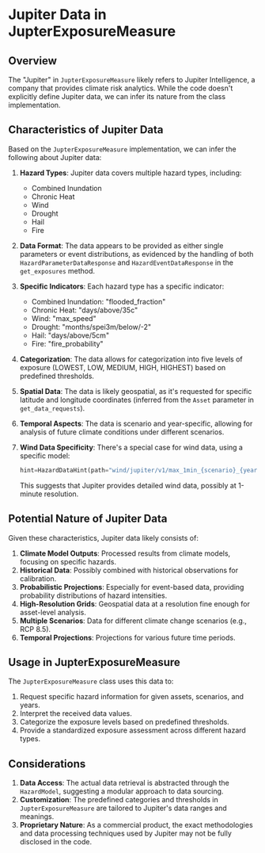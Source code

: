 # Jupiter Data in JupterExposureMeasure

## Overview

The "Jupiter" in `JupterExposureMeasure` likely refers to Jupiter Intelligence, a company that provides climate risk analytics. While the code doesn't explicitly define Jupiter data, we can infer its nature from the class implementation.

## Characteristics of Jupiter Data

Based on the `JupterExposureMeasure` implementation, we can infer the following about Jupiter data:

1. **Hazard Types**: Jupiter data covers multiple hazard types, including:
   - Combined Inundation
   - Chronic Heat
   - Wind
   - Drought
   - Hail
   - Fire

2. **Data Format**: The data appears to be provided as either single parameters or event distributions, as evidenced by the handling of both `HazardParameterDataResponse` and `HazardEventDataResponse` in the `get_exposures` method.

3. **Specific Indicators**: Each hazard type has a specific indicator:
   - Combined Inundation: "flooded_fraction"
   - Chronic Heat: "days/above/35c"
   - Wind: "max_speed"
   - Drought: "months/spei3m/below/-2"
   - Hail: "days/above/5cm"
   - Fire: "fire_probability"

4. **Categorization**: The data allows for categorization into five levels of exposure (LOWEST, LOW, MEDIUM, HIGH, HIGHEST) based on predefined thresholds.

5. **Spatial Data**: The data is likely geospatial, as it's requested for specific latitude and longitude coordinates (inferred from the `Asset` parameter in `get_data_requests`).

6. **Temporal Aspects**: The data is scenario and year-specific, allowing for analysis of future climate conditions under different scenarios.

7. **Wind Data Specificity**: There's a special case for wind data, using a specific model:
   ```python
   hint=HazardDataHint(path="wind/jupiter/v1/max_1min_{scenario}_{year}")
   ```
   This suggests that Jupiter provides detailed wind data, possibly at 1-minute resolution.

## Potential Nature of Jupiter Data

Given these characteristics, Jupiter data likely consists of:

1. **Climate Model Outputs**: Processed results from climate models, focusing on specific hazards.
2. **Historical Data**: Possibly combined with historical observations for calibration.
3. **Probabilistic Projections**: Especially for event-based data, providing probability distributions of hazard intensities.
4. **High-Resolution Grids**: Geospatial data at a resolution fine enough for asset-level analysis.
5. **Multiple Scenarios**: Data for different climate change scenarios (e.g., RCP 8.5).
6. **Temporal Projections**: Projections for various future time periods.

## Usage in JupterExposureMeasure

The `JupterExposureMeasure` class uses this data to:

1. Request specific hazard information for given assets, scenarios, and years.
2. Interpret the received data values.
3. Categorize the exposure levels based on predefined thresholds.
4. Provide a standardized exposure assessment across different hazard types.

## Considerations

1. **Data Access**: The actual data retrieval is abstracted through the `HazardModel`, suggesting a modular approach to data sourcing.
2. **Customization**: The predefined categories and thresholds in `JupterExposureMeasure` are tailored to Jupiter's data ranges and meanings.
3. **Proprietary Nature**: As a commercial product, the exact methodologies and data processing techniques used by Jupiter may not be fully disclosed in the code.

